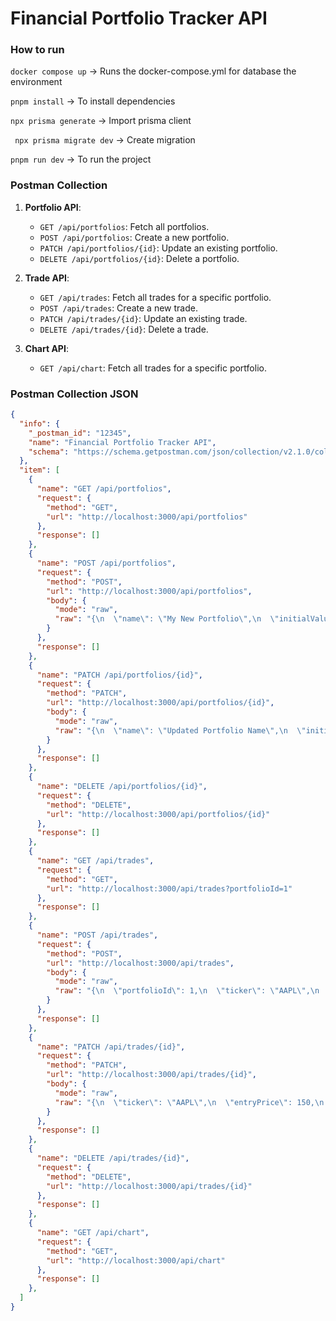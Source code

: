 # Financial Portfolio Tracker API

### **How to run**

```docker compose up``` -> Runs the docker-compose.yml for database the environment

``` pnpm install ``` -> To install dependencies

``` npx prisma generate ``` -> Import prisma client

``` npx prisma migrate dev``` -> Create migration

``` pnpm run dev ``` -> To run the project


### **Postman Collection**

1. **Portfolio API**:
   - `GET /api/portfolios`: Fetch all portfolios.
   - `POST /api/portfolios`: Create a new portfolio.
   - `PATCH /api/portfolios/{id}`: Update an existing portfolio.
   - `DELETE /api/portfolios/{id}`: Delete a portfolio.

2. **Trade API**:
   - `GET /api/trades`: Fetch all trades for a specific portfolio.
   - `POST /api/trades`: Create a new trade.
   - `PATCH /api/trades/{id}`: Update an existing trade.
   - `DELETE /api/trades/{id}`: Delete a trade.

3. **Chart API**:
   - `GET /api/chart`: Fetch all trades for a specific portfolio.

### **Postman Collection JSON**

```json
{
  "info": {
    "_postman_id": "12345",
    "name": "Financial Portfolio Tracker API",
    "schema": "https://schema.getpostman.com/json/collection/v2.1.0/collection.json"
  },
  "item": [
    {
      "name": "GET /api/portfolios",
      "request": {
        "method": "GET",
        "url": "http://localhost:3000/api/portfolios"
      },
      "response": []
    },
    {
      "name": "POST /api/portfolios",
      "request": {
        "method": "POST",
        "url": "http://localhost:3000/api/portfolios",
        "body": {
          "mode": "raw",
          "raw": "{\n  \"name\": \"My New Portfolio\",\n  \"initialValue\": 10000\n}"
        }
      },
      "response": []
    },
    {
      "name": "PATCH /api/portfolios/{id}",
      "request": {
        "method": "PATCH",
        "url": "http://localhost:3000/api/portfolios/{id}",
        "body": {
          "mode": "raw",
          "raw": "{\n  \"name\": \"Updated Portfolio Name\",\n  \"initialValue\": 12000\n}"
        }
      },
      "response": []
    },
    {
      "name": "DELETE /api/portfolios/{id}",
      "request": {
        "method": "DELETE",
        "url": "http://localhost:3000/api/portfolios/{id}"
      },
      "response": []
    },
    {
      "name": "GET /api/trades",
      "request": {
        "method": "GET",
        "url": "http://localhost:3000/api/trades?portfolioId=1"
      },
      "response": []
    },
    {
      "name": "POST /api/trades",
      "request": {
        "method": "POST",
        "url": "http://localhost:3000/api/trades",
        "body": {
          "mode": "raw",
          "raw": "{\n  \"portfolioId\": 1,\n  \"ticker\": \"AAPL\",\n  \"entryPrice\": 150,\n  \"exitPrice\": 170,\n  \"quantity\": 10,\n  \"date\": \"2025-03-30\"\n}"
        }
      },
      "response": []
    },
    {
      "name": "PATCH /api/trades/{id}",
      "request": {
        "method": "PATCH",
        "url": "http://localhost:3000/api/trades/{id}",
        "body": {
          "mode": "raw",
          "raw": "{\n  \"ticker\": \"AAPL\",\n  \"entryPrice\": 150,\n  \"exitPrice\": 175,\n  \"quantity\": 10,\n  \"date\": \"2025-03-31\"\n}"
        }
      },
      "response": []
    },
    {
      "name": "DELETE /api/trades/{id}",
      "request": {
        "method": "DELETE",
        "url": "http://localhost:3000/api/trades/{id}"
      },
      "response": []
    },
    {
      "name": "GET /api/chart",
      "request": {
        "method": "GET",
        "url": "http://localhost:3000/api/chart"
      },
      "response": []
    },
  ]
}
